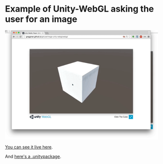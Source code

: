 ﻿Example of Unity-WebGL asking the user for an image
===================================================

![example](example.gif)

[You can see it live here](http://greggman.github.io/getuserimage-unity-webgl/webgl/).

And [here's a .unitypackage](https://github.com/greggman/getuserimage-unity-webgl/releases/download/v0.0.1/GetImageFromUser.unitypackage).

